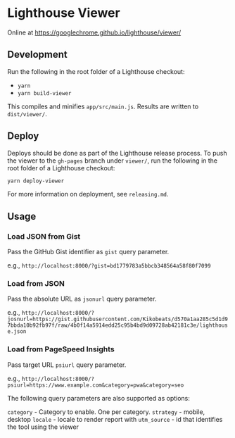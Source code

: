 # Lighthouse Viewer

Online at https://googlechrome.github.io/lighthouse/viewer/

## Development

Run the following in the root folder of a Lighthouse checkout:

* `yarn`
* `yarn build-viewer`

This compiles and minifies `app/src/main.js`. Results are written to `dist/viewer/`.

## Deploy

Deploys should be done as part of the Lighthouse release process. To push the viewer to the `gh-pages` branch under `viewer/`, run the following in the root folder of a Lighthouse checkout:

```sh
yarn deploy-viewer
```

For more information on deployment, see `releasing.md`.

## Usage

### Load JSON from Gist

Pass the GitHub Gist identifier as `gist` query parameter.

e.g., `http://localhost:8000/?gist=bd1779783a5bbcb348564a58f80f7099`

### Load from JSON

Pass the absolute URL as `jsonurl` query parameter.

e.g., `http://localhost:8000/?josnurl=https://gist.githubusercontent.com/Kikobeats/d570a1aa285c5d1d97bbda10b92fb97f/raw/4b0f14a5914edd25c95b4bd9d09728ab42181c3e/lighthouse.json`

### Load from PageSpeed Insights

Pass target URL `psiurl` query parameter.

e.g., `http://localhost:8000/?psiurl=https://www.example.com&category=pwa&category=seo`

The following query parameters are also supported as options:

`category` - Category to enable. One per category.
`strategy` - mobile, desktop
`locale` - locale to render report with
`utm_source` - id that identifies the tool using the viewer
